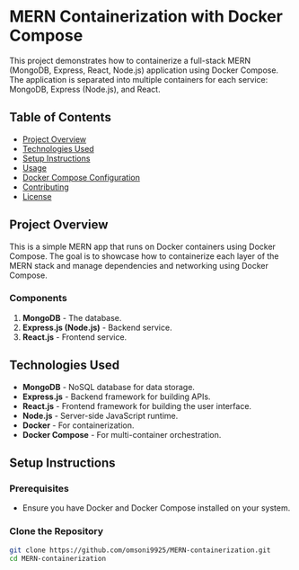 # MERN Containerization with Docker Compose

This project demonstrates how to containerize a full-stack MERN (MongoDB, Express, React, Node.js) application using Docker Compose. The application is separated into multiple containers for each service: MongoDB, Express (Node.js), and React.

## Table of Contents

- [Project Overview](#project-overview)
- [Technologies Used](#technologies-used)
- [Setup Instructions](#setup-instructions)
- [Usage](#usage)
- [Docker Compose Configuration](#docker-compose-configuration)
- [Contributing](#contributing)
- [License](#license)

## Project Overview

This is a simple MERN app that runs on Docker containers using Docker Compose. The goal is to showcase how to containerize each layer of the MERN stack and manage dependencies and networking using Docker Compose.

### Components

1. **MongoDB** - The database.
2. **Express.js (Node.js)** - Backend service.
3. **React.js** - Frontend service.

## Technologies Used

- **MongoDB** - NoSQL database for data storage.
- **Express.js** - Backend framework for building APIs.
- **React.js** - Frontend framework for building the user interface.
- **Node.js** - Server-side JavaScript runtime.
- **Docker** - For containerization.
- **Docker Compose** - For multi-container orchestration.

## Setup Instructions

### Prerequisites

- Ensure you have Docker and Docker Compose installed on your system.

### Clone the Repository

```bash
git clone https://github.com/omsoni9925/MERN-containerization.git
cd MERN-containerization
